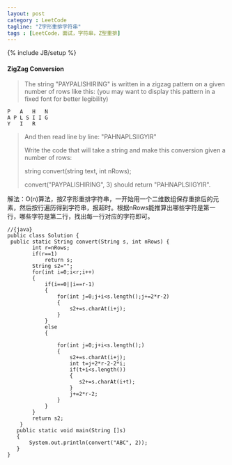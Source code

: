 ```yaml
---
layout: post
category : LeetCode
tagline: "Z字形重排字符串"
tags : [LeetCode，面试，字符串，Z型重排]
---
```

{% include JB/setup %}

<h4 id="ZigZag-Conversion">ZigZag Conversion</h4>

> The string "PAYPALISHIRING" is written in a zigzag pattern on a given number of rows like this: (you may want to display this pattern in a fixed font for better legibility)
 
	P   A   H   N
	A P L S I I G
	Y   I   R
	
>And then read line by line: "PAHNAPLSIIGYIR"
>
>Write the code that will take a string and make this conversion given a number of rows:
>
>string convert(string text, int nRows);
>
>convert("PAYPALISHIRING", 3) should return "PAHNAPLSIIGYIR". 



解法：O(n)算法，按Z字形重排字符串，一开始用一个二维数组保存重排后的元素，然后按行遍历得到字符串，报超时。根据nRows能推算出哪些字符是第一行，哪些字符是第二行，找出每一行对应的字符即可。


	//{java}
	public class Solution {
	 public static String convert(String s, int nRows) {
	        int r=nRows;
	        if(r==1)
	            return s;
	        String s2="";
	        for(int i=0;i<r;i++)
	        {
	            if(i==0||i==r-1)
	            {
	                for(int j=0;j+i<s.length();j+=2*r-2)
	                {
	                    s2+=s.charAt(i+j);
	                }
	            }
	            else
	            {
	            	
	                for(int j=0;j+i<s.length();) 
	                {
	                    s2+=s.charAt(i+j);
	                    int t=j+2*r-2-2*i;
	                    if(t+i<s.length())
	                    {
	                       s2+=s.charAt(i+t);
	                    }
	                    j+=2*r-2;
	                }
	            }
	        }
	        return s2;
	    }
	   public static void main(String []s)
	   {
		   System.out.println(convert("ABC", 2));
	   }
	}